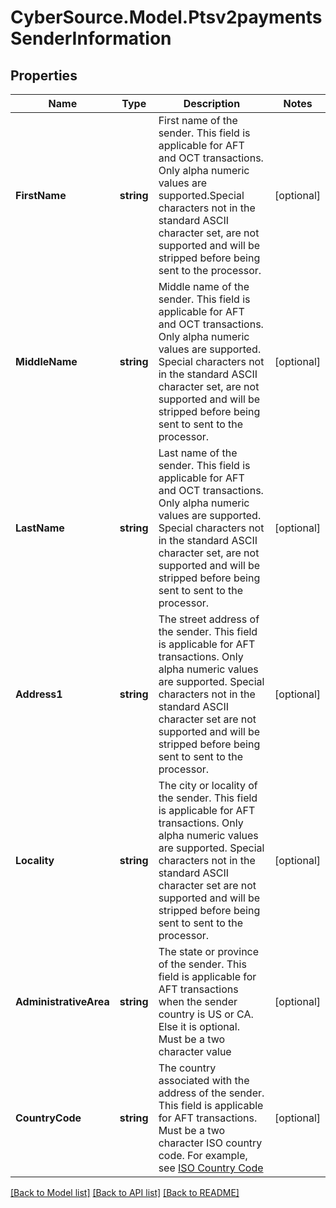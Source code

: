 # CyberSource.Model.Ptsv2paymentsSenderInformation
## Properties

Name | Type | Description | Notes
------------ | ------------- | ------------- | -------------
**FirstName** | **string** | First name of the sender. This field is applicable for AFT and OCT transactions.   Only alpha numeric values are supported.Special characters not in the standard ASCII character set, are not supported and will be stripped before being sent to the processor.  | [optional] 
**MiddleName** | **string** | Middle name of the sender. This field is applicable for AFT and OCT transactions.   Only alpha numeric values are supported. Special characters not in the standard ASCII character set, are not supported and will be stripped before being sent to sent to the processor.  | [optional] 
**LastName** | **string** | Last name of the sender. This field is applicable for AFT and OCT transactions.  Only alpha numeric values are supported. Special characters not in the standard ASCII character set, are not supported and will be stripped before being sent to sent to the processor.  | [optional] 
**Address1** | **string** | The street address of the sender. This field is applicable for AFT transactions.     Only alpha numeric values are supported.  Special characters not in the standard ASCII character set are not supported and will be stripped before being sent to sent to the processor.  | [optional] 
**Locality** | **string** | The city or locality of the sender. This field is applicable for AFT transactions.  Only alpha numeric values are supported.  Special characters not in the standard ASCII character set are not supported and will be stripped before being sent to sent to the processor.  | [optional] 
**AdministrativeArea** | **string** | The state or province of the sender. This field is applicable for AFT transactions when the sender country is US or CA. Else it is optional.  Must be a two character value  | [optional] 
**CountryCode** | **string** | The country associated with the address of the sender. This field is applicable for AFT transactions.   Must be a two character ISO country code.  For example, see [ISO Country Code](https://developer.cybersource.com/docs/cybs/en-us/country-codes/reference/all/na/country-codes/country-codes.html)  | [optional] 

[[Back to Model list]](../README.md#documentation-for-models) [[Back to API list]](../README.md#documentation-for-api-endpoints) [[Back to README]](../README.md)

